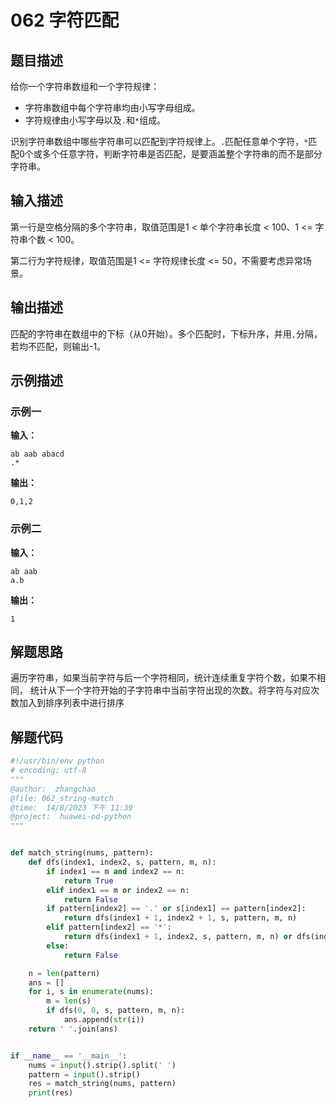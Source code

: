 # 062 字符匹配

## 题目描述

给你一个字符串数组和一个字符规律：
- 字符串数组中每个字符串均由小写字母组成。
- 字符规律由小写字母以及`.`和`*`组成。

识别字符串数组中哪些字符串可以匹配到字符规律上。`.`匹配任意单个字符，`*`匹配0个或多个任意字符，判断字符串是否匹配，是要涵盖整个字符串的而不是部分字符串。

## 输入描述

第一行是空格分隔的多个字符串，取值范围是1 < 单个字符串长度 < 100、1 <= 字符串个数 < 100。
  
第二行为字符规律，取值范围是1 <= 字符规律长度 <= 50，不需要考虑异常场景。

## 输出描述

匹配的字符串在数组中的下标（从0开始）。多个匹配时，下标升序，并用`,`分隔，若均不匹配，则输出-1。

## 示例描述

### 示例一

**输入：**
```text
ab aab abacd
.*
```

**输出：**
```text
0,1,2
```

### 示例二

**输入：**
```text
ab aab
a.b
```

**输出：**
```text
1
```

## 解题思路
遍历字符串，如果当前字符与后一个字符相同，统计连续重复字符个数，如果不相同，
统计从下一个字符开始的子字符串中当前字符出现的次数。将字符与对应次数加入到排序列表中进行排序
   

## 解题代码

```python
#!/usr/bin/env python
# encoding: utf-8
"""
@author:  zhangchao
@file: 062_string-match
@time:  14/8/2023 下午 11:39
@project:  huawei-od-python 
"""


def match_string(nums, pattern):
    def dfs(index1, index2, s, pattern, m, n):
        if index1 == m and index2 == n:
            return True
        elif index1 == m or index2 == n:
            return False
        if pattern[index2] == '.' or s[index1] == pattern[index2]:
            return dfs(index1 + 1, index2 + 1, s, pattern, m, n)
        elif pattern[index2] == '*':
            return dfs(index1 + 1, index2, s, pattern, m, n) or dfs(index1 + 1, index2 + 1, s, pattern, m, n)
        else:
            return False

    n = len(pattern)
    ans = []
    for i, s in enumerate(nums):
        m = len(s)
        if dfs(0, 0, s, pattern, m, n):
            ans.append(str(i))
    return ' '.join(ans)


if __name__ == '__main__':
    nums = input().strip().split(' ')
    pattern = input().strip()
    res = match_string(nums, pattern)
    print(res)


```

